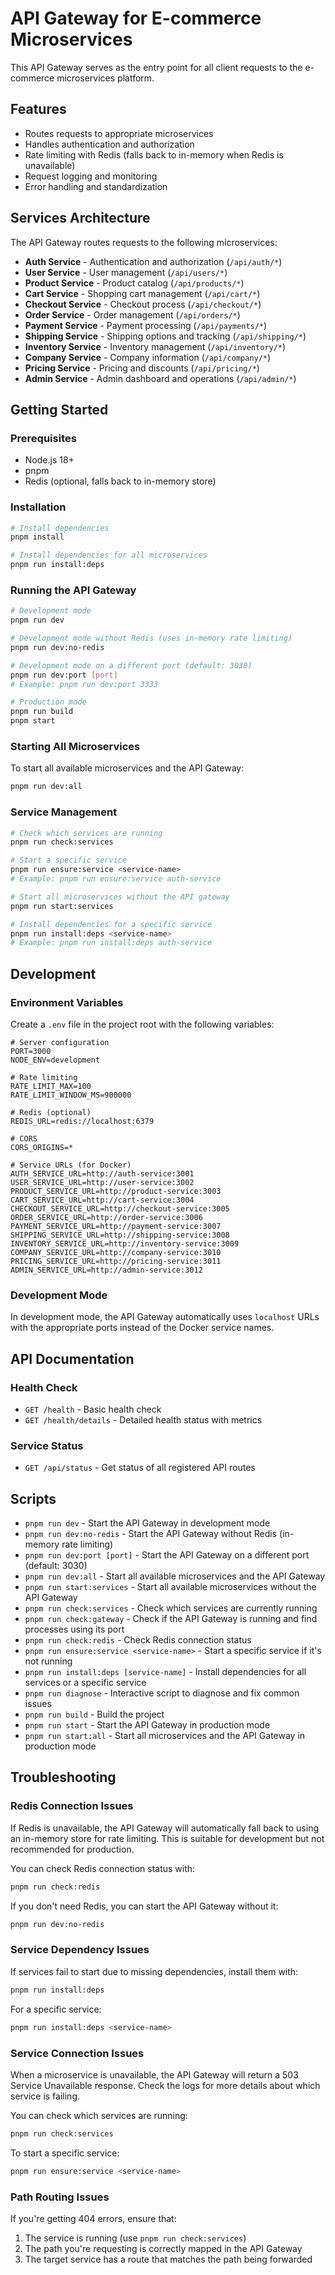 # API Gateway for E-commerce Microservices

This API Gateway serves as the entry point for all client requests to the e-commerce microservices platform.

## Features

- Routes requests to appropriate microservices
- Handles authentication and authorization
- Rate limiting with Redis (falls back to in-memory when Redis is unavailable)
- Request logging and monitoring
- Error handling and standardization

## Services Architecture

The API Gateway routes requests to the following microservices:

- **Auth Service** - Authentication and authorization (`/api/auth/*`)
- **User Service** - User management (`/api/users/*`)
- **Product Service** - Product catalog (`/api/products/*`)
- **Cart Service** - Shopping cart management (`/api/cart/*`)
- **Checkout Service** - Checkout process (`/api/checkout/*`)
- **Order Service** - Order management (`/api/orders/*`)
- **Payment Service** - Payment processing (`/api/payments/*`)
- **Shipping Service** - Shipping options and tracking (`/api/shipping/*`)
- **Inventory Service** - Inventory management (`/api/inventory/*`)
- **Company Service** - Company information (`/api/company/*`)
- **Pricing Service** - Pricing and discounts (`/api/pricing/*`)
- **Admin Service** - Admin dashboard and operations (`/api/admin/*`)

## Getting Started

### Prerequisites

- Node.js 18+
- pnpm
- Redis (optional, falls back to in-memory store)

### Installation

```bash
# Install dependencies
pnpm install

# Install dependencies for all microservices
pnpm run install:deps
```

### Running the API Gateway

```bash
# Development mode
pnpm run dev

# Development mode without Redis (uses in-memory rate limiting)
pnpm run dev:no-redis

# Development mode on a different port (default: 3030)
pnpm run dev:port [port]
# Example: pnpm run dev:port 3333

# Production mode
pnpm run build
pnpm start
```

### Starting All Microservices

To start all available microservices and the API Gateway:

```bash
pnpm run dev:all
```

### Service Management

```bash
# Check which services are running
pnpm run check:services

# Start a specific service
pnpm run ensure:service <service-name>
# Example: pnpm run ensure:service auth-service

# Start all microservices without the API gateway
pnpm run start:services

# Install dependencies for a specific service
pnpm run install:deps <service-name>
# Example: pnpm run install:deps auth-service
```

## Development

### Environment Variables

Create a `.env` file in the project root with the following variables:

```env
# Server configuration
PORT=3000
NODE_ENV=development

# Rate limiting
RATE_LIMIT_MAX=100
RATE_LIMIT_WINDOW_MS=900000

# Redis (optional)
REDIS_URL=redis://localhost:6379

# CORS
CORS_ORIGINS=*

# Service URLs (for Docker)
AUTH_SERVICE_URL=http://auth-service:3001
USER_SERVICE_URL=http://user-service:3002
PRODUCT_SERVICE_URL=http://product-service:3003
CART_SERVICE_URL=http://cart-service:3004
CHECKOUT_SERVICE_URL=http://checkout-service:3005
ORDER_SERVICE_URL=http://order-service:3006
PAYMENT_SERVICE_URL=http://payment-service:3007
SHIPPING_SERVICE_URL=http://shipping-service:3008
INVENTORY_SERVICE_URL=http://inventory-service:3009
COMPANY_SERVICE_URL=http://company-service:3010
PRICING_SERVICE_URL=http://pricing-service:3011
ADMIN_SERVICE_URL=http://admin-service:3012
```

### Development Mode

In development mode, the API Gateway automatically uses `localhost` URLs with the appropriate ports instead of the Docker service names.

## API Documentation

### Health Check

- `GET /health` - Basic health check
- `GET /health/details` - Detailed health status with metrics

### Service Status

- `GET /api/status` - Get status of all registered API routes

## Scripts

- `pnpm run dev` - Start the API Gateway in development mode
- `pnpm run dev:no-redis` - Start the API Gateway without Redis (in-memory rate limiting)
- `pnpm run dev:port [port]` - Start the API Gateway on a different port (default: 3030)
- `pnpm run dev:all` - Start all available microservices and the API Gateway
- `pnpm run start:services` - Start all available microservices without the API Gateway
- `pnpm run check:services` - Check which services are currently running
- `pnpm run check:gateway` - Check if the API Gateway is running and find processes using its port
- `pnpm run check:redis` - Check Redis connection status
- `pnpm run ensure:service <service-name>` - Start a specific service if it's not running
- `pnpm run install:deps [service-name]` - Install dependencies for all services or a specific service
- `pnpm run diagnose` - Interactive script to diagnose and fix common issues
- `pnpm run build` - Build the project
- `pnpm run start` - Start the API Gateway in production mode
- `pnpm run start:all` - Start all microservices and the API Gateway in production mode

## Troubleshooting

### Redis Connection Issues

If Redis is unavailable, the API Gateway will automatically fall back to using an in-memory store for rate limiting. This is suitable for development but not recommended for production.

You can check Redis connection status with:

```bash
pnpm run check:redis
```

If you don't need Redis, you can start the API Gateway without it:

```bash
pnpm run dev:no-redis
```

### Service Dependency Issues

If services fail to start due to missing dependencies, install them with:

```bash
pnpm run install:deps
```

For a specific service:

```bash
pnpm run install:deps <service-name>
```

### Service Connection Issues

When a microservice is unavailable, the API Gateway will return a 503 Service Unavailable response. Check the logs for more details about which service is failing.

You can check which services are running:

```bash
pnpm run check:services
```

To start a specific service:

```bash
pnpm run ensure:service <service-name>
```

### Path Routing Issues

If you're getting 404 errors, ensure that:

1. The service is running (use `pnpm run check:services`)
2. The path you're requesting is correctly mapped in the API Gateway
3. The target service has a route that matches the path being forwarded 
